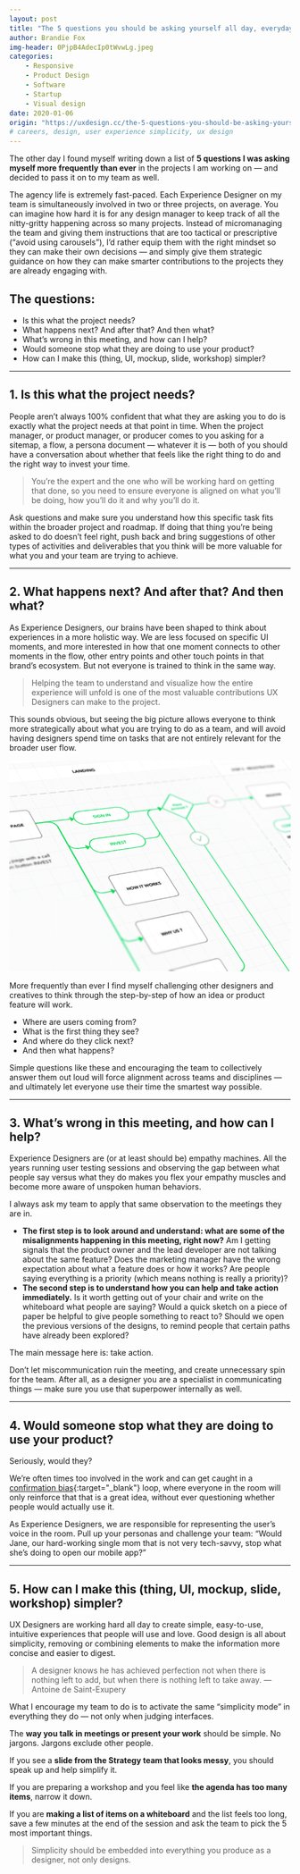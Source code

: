 ```yaml
---
layout: post
title: "The 5 questions you should be asking yourself all day, everyday #UX"
author: Brandie Fox
img-header: 0PjpB4AdecIp0tWvwLg.jpeg
categories:
    - Responsive
    - Product Design
    - Software
    - Startup
    - Visual design
date: 2020-01-06
origin: "https://uxdesign.cc/the-5-questions-you-should-be-asking-yourself-all-day-everyday-ux-cf93e2d0fd7e"
# careers, design, user experience simplicity, ux design
---
```

The other day I found myself writing down a list of **5 questions I was asking myself more frequently than ever** in the projects I am working on — and decided to pass it on to my team as well.

The agency life is extremely fast-paced. Each Experience Designer on my team is simultaneously involved in two or three projects, on average. You can imagine how hard it is for any design manager to keep track of all the nitty-gritty happening across so many projects. Instead of micromanaging the team and giving them instructions that are too tactical or prescriptive (“avoid using carousels”), I’d rather equip them with the right mindset so they can make their own decisions — and simply give them strategic guidance on how they can make smarter contributions to the projects they are already engaging with.

## The questions:
- Is this what the project needs?
- What happens next? And after that? And then what?
- What’s wrong in this meeting, and how can I help?
- Would someone stop what they are doing to use your product?
- How can I make this (thing, UI, mockup, slide, workshop) simpler?

* * *

## 1. Is this what the project needs?

People aren’t always 100% confident that what they are asking you to do is exactly what the project needs at that point in time. When the project manager, or product manager, or producer comes to you asking for a sitemap, a flow, a persona document — whatever it is — both of you should have a conversation about whether that feels like the right thing to do and the right way to invest your time.

> You’re the expert and the one who will be working hard on getting that done, so you need to ensure everyone is aligned on what you’ll be doing, how you’ll do it and why you’ll do it.

Ask questions and make sure you understand how this specific task fits within the broader project and roadmap. If doing that thing you’re being asked to do doesn’t feel right, push back and bring suggestions of other types of activities and deliverables that you think will be more valuable for what you and your team are trying to achieve.

* * *

## 2. What happens next? And after that? And then what?

As Experience Designers, our brains have been shaped to think about experiences in a more holistic way. We are less focused on specific UI moments, and more interested in how that one moment connects to other moments in the flow, other entry points and other touch points in that brand’s ecosystem. But not everyone is trained to think in the same way.

> Helping the team to understand and visualize how the entire experience will unfold is one of the most valuable contributions UX Designers can make to the project.

This sounds obvious, but seeing the big picture allows everyone to think more strategically about what you are trying to do as a team, and will avoid having designers spend time on tasks that are not entirely relevant for the broader user flow.

![User flow board](assets/img/brandiefox/JkXS7yyIY85iJp-Dkg.png)

More frequently than ever I find myself challenging other designers and creatives to think through the step-by-step of how an idea or product feature will work.

- Where are users coming from?
- What is the first thing they see?
- And where do they click next?
- And then what happens?

Simple questions like these and encouraging the team to collectively answer them out loud will force alignment across teams and disciplines — and ultimately let everyone use their time the smartest way possible.

* * * 

## 3. What’s wrong in this meeting, and how can I help?

Experience Designers are (or at least should be) empathy machines. All the years running user testing sessions and observing the gap between what people say versus what they do makes you flex your empathy muscles and become more aware of unspoken human behaviors.

I always ask my team to apply that same observation to the meetings they are in.

- **The first step is to look around and understand: what are some of the misalignments happening in this meeting, right now?** Am I getting signals that the product owner and the lead developer are not talking about the same feature? Does the marketing manager have the wrong expectation about what a feature does or how it works? Are people saying everything is a priority (which means nothing is really a priority)?
- **The second step is to understand how you can help and take action immediately.** Is it worth getting out of your chair and write on the whiteboard what people are saying? Would a quick sketch on a piece of paper be helpful to give people something to react to? Should we open the previous versions of the designs, to remind people that certain paths have already been explored?

The main message here is: take action.

Don’t let miscommunication ruin the meeting, and create unnecessary spin for the team. After all, as a designer you are a specialist in communicating things — make sure you use that superpower internally as well.

* * *

## 4. Would someone stop what they are doing to use your product?

Seriously, would they?

We’re often times too involved in the work and can get caught in a [confirmation bias](https://www.google.com/search?q=confirmation+bias+definition&oq=confirmation+bias&aqs=chrome.1.69i57j0l5.3256j0j1&sourceid=chrome&ie=UTF-8 "confirmation bias definition"){:target="_blank"} loop, where everyone in the room will only reinforce that that is a great idea, without ever questioning whether people would actually use it.

As Experience Designers, we are responsible for representing the user’s voice in the room. Pull up your personas and challenge your team: “Would Jane, our hard-working single mom that is not very tech-savvy, stop what she’s doing to open our mobile app?”

* * *

## 5. How can I make this (thing, UI, mockup, slide, workshop) simpler?

UX Designers are working hard all day to create simple, easy-to-use, intuitive experiences that people will use and love. Good design is all about simplicity, removing or combining elements to make the information more concise and easier to digest.

> A designer knows he has achieved perfection not when there is nothing left to add, but when there is nothing left to take away. — Antoine de Saint-Exupery


What I encourage my team to do is to activate the same “simplicity mode” in everything they do — not only when judging interfaces.

The **way you talk in meetings or present your work** should be simple. No jargons. Jargons exclude other people.

If you see a **slide from the Strategy team that looks messy**, you should speak up and help simplify it.

If you are preparing a workshop and you feel like **the agenda has too many items**, narrow it down.

If you are **making a list of items on a whiteboard** and the list feels too long, save a few minutes at the end of the session and ask the team to pick the 5 most important things.

> Simplicity should be embedded into everything you produce as a designer, not only designs.